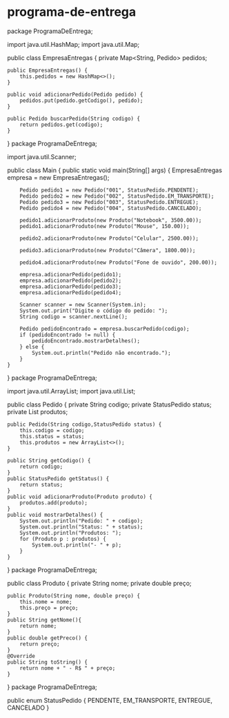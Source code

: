 # programa-de-entrega
package ProgramaDeEntrega;

import java.util.HashMap;
import java.util.Map;

public class EmpresaEntregas {
    private Map<String, Pedido> pedidos;

    public EmpresaEntregas() {
        this.pedidos = new HashMap<>();
    }

    public void adicionarPedido(Pedido pedido) {
        pedidos.put(pedido.getCodigo(), pedido);
    }

    public Pedido buscarPedido(String codigo) {
        return pedidos.get(codigo);
    }
}
package ProgramaDeEntrega;

import java.util.Scanner;

public class Main {
    public static void main(String[] args) {
        EmpresaEntregas empresa = new EmpresaEntregas();

        Pedido pedido1 = new Pedido("001", StatusPedido.PENDENTE);
        Pedido pedido2 = new Pedido("002", StatusPedido.EM_TRANSPORTE);
        Pedido pedido3 = new Pedido("003", StatusPedido.ENTREGUE);
        Pedido pedido4 = new Pedido("004", StatusPedido.CANCELADO);

        pedido1.adicionarProduto(new Produto("Notebook", 3500.00));
        pedido1.adicionarProduto(new Produto("Mouse", 150.00));

        pedido2.adicionarProduto(new Produto("Celular", 2500.00));

        pedido3.adicionarProduto(new Produto("Câmera", 1800.00));

        pedido4.adicionarProduto(new Produto("Fone de ouvido", 200.00));

        empresa.adicionarPedido(pedido1);
        empresa.adicionarPedido(pedido2);
        empresa.adicionarPedido(pedido3);
        empresa.adicionarPedido(pedido4);

        Scanner scanner = new Scanner(System.in);
        System.out.print("Digite o código do pedido: ");
        String codigo = scanner.nextLine();

        Pedido pedidoEncontrado = empresa.buscarPedido(codigo);
        if (pedidoEncontrado != null) {
            pedidoEncontrado.mostrarDetalhes();
        } else {
            System.out.println("Pedido não encontrado.");
        }
    }
}
package ProgramaDeEntrega;

import java.util.ArrayList;
import java.util.List;

public class Pedido {
    private String codigo;
    private StatusPedido status;
    private List<Produto> produtos;

    public Pedido(String codigo,StatusPedido status) {
        this.codigo = codigo;
        this.status = status;
        this.produtos = new ArrayList<>();
    }

    public String getCodigo() {
        return codigo;
    }
    public StatusPedido getStatus() {
        return status;
    }
    public void adicionarProduto(Produto produto) {
        produtos.add(produto);
    }
    public void mostrarDetalhes() {
        System.out.println("Pedido: " + codigo);
        System.out.println("Status: " + status);
        System.out.println("Produtos: ");
        for (Produto p : produtos) {
            System.out.println("- " + p);
        }
    }
}
package ProgramaDeEntrega;

public class Produto {
    private String nome;
    private double preço;

    public Produto(String nome, double preço) {
        this.nome = nome;
        this.preço = preço;
    }
    public String getNome(){
        return nome;
    }
    public double getPreco() {
        return preço;
    }
    @Override
    public String toString() {
        return nome + " - R$ " + preço;
    }
}
package ProgramaDeEntrega;

public enum StatusPedido {
    PENDENTE,
    EM_TRANSPORTE,
    ENTREGUE,
    CANCELADO
}
